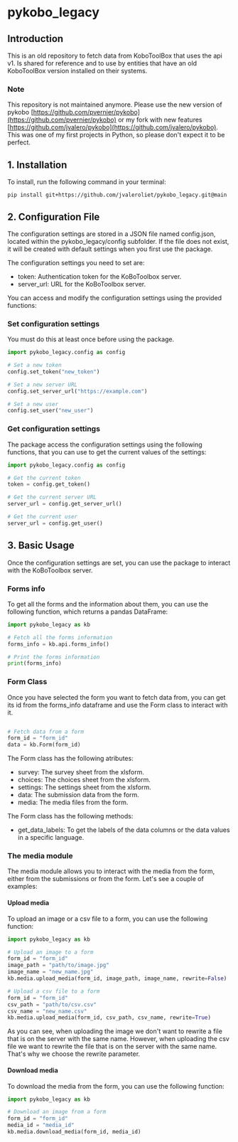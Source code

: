 # pykobo_legacy
## Introduction
This is an old repository to fetch data from KoboToolBox that uses the api v1. Is shared for reference and to use by entities that have an old KoboToolBox version installed on their systems.

### Note
This repository is not maintained anymore. Please use the new version of pykobo [https://github.com/pvernier/pykobo](https://github.com/pvernier/pykobo) or my fork with new features [https://github.com/jvalero/pykobo](https://github.com/jvalero/pykobo).
This was one of my first projects in Python, so please don't expect it to be perfect.

## 1. Installation
To install, run the following command in your terminal:

`pip install git+https://github.com/jvaleroliet/pykobo_legacy.git@main`


## 2. Configuration File
The configuration settings are stored in a JSON file named config.json, located within the pykobo_legacy/config subfolder. If the file does not exist, it will be created with default settings when you first use the package.

The configuration settings you need to set are:
- token: Authentication token for the KoBoToolbox server.
- server_url: URL for the KoBoToolbox server.

You can access and modify the configuration settings using the provided functions:

### Set configuration settings
You must do this at least once before using the package.

```python
import pykobo_legacy.config as config

# Set a new token
config.set_token("new_token")

# Set a new server URL
config.set_server_url("https://example.com")

# Set a new user
config.set_user("new_user")
```

### Get configuration settings
The package access the configuration settings using the following functions, that you can use to get the current values of the settings:

```python
import pykobo_legacy.config as config

# Get the current token
token = config.get_token()

# Get the current server URL
server_url = config.get_server_url()

# Get the current user
server_url = config.get_user()
```
    
## 3. Basic Usage
Once the configuration settings are set, you can use the package to interact with the KoBoToolbox server.

### Forms info
To get all the forms and the information about them, you can use the following function, which returns a pandas DataFrame:

```python
import pykobo_legacy as kb

# Fetch all the forms information
forms_info = kb.api.forms_info()

# Print the forms information
print(forms_info)
```

### Form Class
Once you have selected the form you want to fetch data from, you can get its id from the forms_info dataframe and use the Form class to interact with it. 


```python

# Fetch data from a form
form_id = "form_id"
data = kb.Form(form_id)

```

The Form class has the following atributes:

- survey: The survey sheet from the xlsform.
- choices: The choices sheet from the xlsform.
- settings: The settings sheet from the xlsform.
- data: The submission data from the form.
- media: The media files from the form.

The Form class has the following methods:

- get_data_labels: To get the labels of the data columns or the data values in a specific language.


### The media module
The media module allows you to interact with the media from the form, either from the submissions or from the form. Let's see a couple of examples:

#### Upload media
To upload an image or a csv file to a form, you can use the following function:

```python
import pykobo_legacy as kb

# Upload an image to a form
form_id = "form_id"
image_path = "path/to/image.jpg"
image_name = "new_name.jpg"
kb.media.upload_media(form_id, image_path, image_name, rewrite=False)

# Upload a csv file to a form
form_id = "form_id"
csv_path = "path/to/csv.csv"
csv_name = "new_name.csv"
kb.media.upload_media(form_id, csv_path, csv_name, rewrite=True)

```

As you can see, when uploading the image we don't want to rewrite a file that is on the server with the same name. However, when uploading the csv file we want to rewrite the file that is on the server with the same name. That's why we choose the rewrite parameter.


#### Download media
To download the media from the form, you can use the following function:

```python
import pykobo_legacy as kb

# Download an image from a form
form_id = "form_id"
media_id = "media_id"
kb.media.download_media(form_id, media_id)
```



